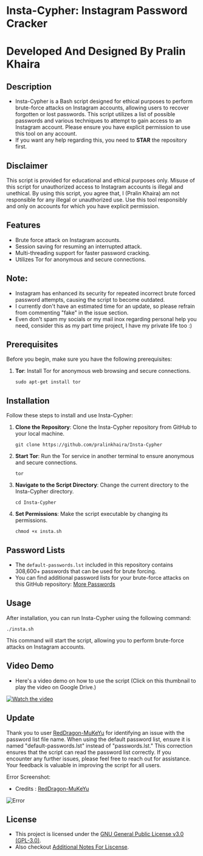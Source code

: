 # Insta-Cypher: Instagram Password Cracker
# Developed And Designed By Pralin Khaira

## Description

- Insta-Cypher is a Bash script designed for ethical purposes to perform brute-force attacks on Instagram accounts, allowing users to recover forgotten or lost passwords. This script utilizes a list of possible passwords and various techniques to attempt to gain access to an Instagram account. Please ensure you have explicit permission to use this tool on any account.
- If you want any help regarding this, you need to **STAR** the repository first.

## Disclaimer

This script is provided for educational and ethical purposes only. Misuse of this script for unauthorized access to Instagram accounts is illegal and unethical. By using this script, you agree that, I (Pralin Khaira) am not responsible for any illegal or unauthorized use. Use this tool responsibly and only on accounts for which you have explicit permission.

## Features

- Brute force attack on Instagram accounts.
- Session saving for resuming an interrupted attack.
- Multi-threading support for faster password cracking.
- Utilizes Tor for anonymous and secure connections.

## **Note:** 
- Instagram has enhanced its security for repeated incorrect brute forced password attempts, causing the script to become outdated.
- I currently don't have an estimated time for an update, so please refrain from commenting "fake" in the issue section.
- Even don't spam my socials or my mail inox regarding personal help you need, consider this as my part time project, I have my private life too :)


## Prerequisites

Before you begin, make sure you have the following prerequisites:

1. **Tor**: Install Tor for anonymous web browsing and secure connections.
   ```
   sudo apt-get install tor
   ```

## Installation

Follow these steps to install and use Insta-Cypher:

1. **Clone the Repository**: Clone the Insta-Cypher repository from GitHub to your local machine.
   ```
   git clone https://github.com/pralinkhaira/Insta-Cypher
   ```

2. **Start Tor**: Run the Tor service in another terminal to ensure anonymous and secure connections.
   ```
   tor
   ```

3. **Navigate to the Script Directory**: Change the current directory to the Insta-Cypher directory.
   ```
   cd Insta-Cypher
   ```

4. **Set Permissions**: Make the script executable by changing its permissions.
   ```
   chmod +x insta.sh
   ```

## Password Lists

- The `default-passwords.lst` included in this repository contains 308,600+ passwords that can be used for brute forcing.
- You can find additional password lists for your brute-force attacks on this GitHub repository: [More Passwords](https://github.com/scipag/password-list)

## Usage

After installation, you can run Insta-Cypher using the following command:
```
./insta.sh
```

This command will start the script, allowing you to perform brute-force attacks on Instagram accounts.

## Video Demo

- Here's a video demo on how to use the script (Click on this thumbnail to play the video on Google Drive.)

[![Watch the video](https://i.ibb.co/j6yFWK2/image.png)](https://bit.ly/44GKrBT)


## Update
Thank you to user [RedDragon-MuKeYu](https://github.com/RedDragon-MuKeYu) for identifying an issue with the password list file name. When using the default password list, ensure it is named "default-passwords.lst" instead of "passwords.lst." This correction ensures that the script can read the password list correctly. If you encounter any further issues, please feel free to reach out for assistance. Your feedback is valuable in improving the script for all users.

Error Screenshot:
- Credits : [RedDragon-MuKeYu](https://github.com/RedDragon-MuKeYu)

![Error](https://i.ibb.co/mq0GhXG/image.png)

## License

- This project is licensed under the [GNU General Public License v3.0 (GPL-3.0)](LICENSE).
- Also checkout [Additional Notes For Liscense](Additional-Note).
